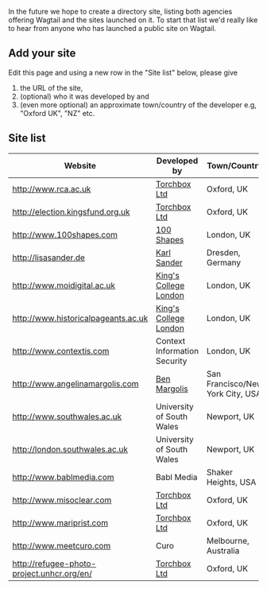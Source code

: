 In the future we hope to create a directory site, listing both agencies offering Wagtail and the sites launched on it. To start that list we'd really like to hear from anyone who has launched a public site on Wagtail.

## Add your site

Edit this page and using a new row in the "Site list" below, please give

1. the URL of the site, 
2. (optional) who it was developed by and 
3. (even more optional) an approximate town/country of the developer e.g, "Oxford UK", "NZ" etc.

## Site list

Website                             | Developed by                        | Town/Country
------------------------------------|-------------------------------------|------------------
http://www.rca.ac.uk                | [Torchbox Ltd](http://torchbox.com) | Oxford, UK
http://election.kingsfund.org.uk    | [Torchbox Ltd](http://torchbox.com) | Oxford, UK
http://www.100shapes.com            | [100 Shapes](http://www.100shapes.com) | London, UK
http://lisasander.de                | [Karl Sander](http://kall.ws)       | Dresden, Germany
http://www.moidigital.ac.uk         | [King's College London](http://www.kcl.ac.uk/) | London, UK
http://www.historicalpageants.ac.uk | [King's College London](http://www.kcl.ac.uk/) | London, UK
http://www.contextis.com            | Context Information Security        | London, UK
http://www.angelinamargolis.com     | [Ben Margolis](http://www.sixpearls.com/) | San Francisco/New York City, USA
http://www.southwales.ac.uk         | University of South Wales           | Newport, UK
http://london.southwales.ac.uk      | University of South Wales           | Newport, UK
http://www.bablmedia.com            | Babl Media                          | Shaker Heights, USA
http://www.misoclear.com            | [Torchbox Ltd](http://torchbox.com) | Oxford, UK
http://www.mariprist.com            | [Torchbox Ltd](http://torchbox.com) | Oxford, UK
http://www.meetcuro.com             | Curo                                | Melbourne, Australia
http://refugee-photo-project.unhcr.org/en/ | [Torchbox Ltd](http://torchbox.com) | Oxford, UK